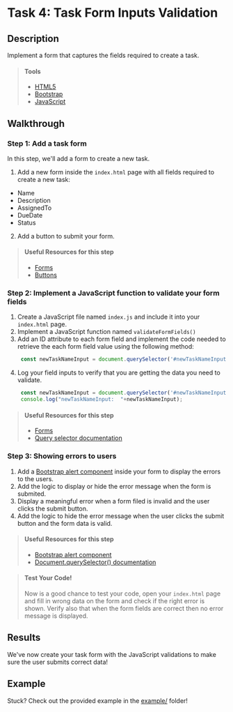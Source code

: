 # Task 4: Task Form Inputs Validation

## Description

Implement a form that captures the fields required to create a task.


> #### Tools
> - [HTML5](https://developer.mozilla.org/en-US/docs/Web/Guide/HTML/HTML5)
> - [Bootstrap](https://developer.mozilla.org/en-US/docs/Web/Guide/HTML/HTML5)
> - [JavaScript](https://developer.mozilla.org/en-US/docs/Web/JavaScript/Reference)
      
    
## Walkthrough

### Step 1: Add a task form

In this step, we'll add a form to create a new task.

1. Add a new form inside the `index.html` page with all fields required to create a new task:
* Name
* Description
* AssignedTo 
* DueDate
* Status

2. Add a button to submit your form.

> #### Useful Resources for this step
> - [Forms](https://getbootstrap.com/docs/4.5/components/forms/)
> - [Buttons](https://getbootstrap.com/docs/4.5/components/buttons/) 

### Step 2: Implement a JavaScript function to validate your form fields

1. Create a JavaScript file named `index.js` and include it into your `index.html` page.
2. Implement a JavaScript function named `validateFormFields()`
3. Add an ID attribute to each form field and implement the code needed to retrieve the each form field value using the following method:
      ```javascript
       const newTaskNameInput = document.querySelector('#newTaskNameInput');
      ```
4. Log your field inputs to verify that you are getting the data you need to validate.
      ```javascript
       const newTaskNameInput = document.querySelector('#newTaskNameInput');
       console.log("newTaskNameInput:  "+newTaskNameInput);
      ```
> #### Useful Resources for this step
> - [Forms](https://getbootstrap.com/docs/4.5/components/forms/)
> - [Query selector documentation](https://developer.mozilla.org/en-US/docs/Web/API/Document/querySelector)


### Step 3: Showing errors to users

1. Add a [Bootstrap alert component](https://getbootstrap.com/docs/4.5/components/alerts/) inside your form to display the errors to the users.
2. Add the logic to display or hide the error message when the form is submited.
3. Display a meaningful error when a form filed is invalid and the user clicks the submit button.
4. Add the logic to hide the error message when the user clicks the submit button and the form data is valid.
    
> #### Useful Resources for this step
> - [Bootstrap alert component](https://getbootstrap.com/docs/4.5/components/alerts/)
> - [Document.querySelector() documentation](https://www.w3schools.com/howto/howto_js_toggle_hide_show.asp)


> #### Test Your Code!
> Now is a good chance to test your code, open your `index.html` page and fill in wrong data on the form and check if the right error is shown.
> Verify also that when the form fields are correct then no error message is displayed.

## Results

We've now create your task form with the JavaScript validations to make sure the user submits correct data!

## Example

Stuck? Check out the provided example in the [example/](example/) folder!

